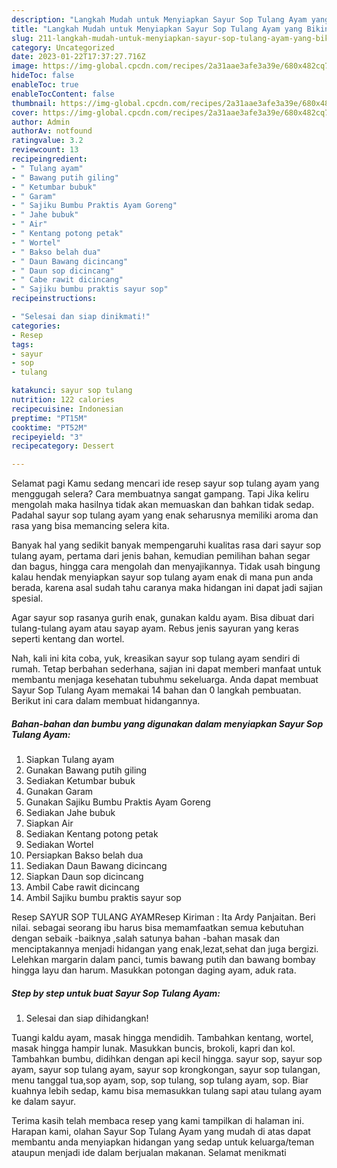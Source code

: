 ```yaml
---
description: "Langkah Mudah untuk Menyiapkan Sayur Sop Tulang Ayam yang Bikin Ngiler"
title: "Langkah Mudah untuk Menyiapkan Sayur Sop Tulang Ayam yang Bikin Ngiler"
slug: 211-langkah-mudah-untuk-menyiapkan-sayur-sop-tulang-ayam-yang-bikin-ngiler
category: Uncategorized
date: 2023-01-22T17:37:27.716Z
image: https://img-global.cpcdn.com/recipes/2a31aae3afe3a39e/680x482cq70/sayur-sop-tulang-ayam-foto-resep-utama.jpg
hideToc: false
enableToc: true
enableTocContent: false
thumbnail: https://img-global.cpcdn.com/recipes/2a31aae3afe3a39e/680x482cq70/sayur-sop-tulang-ayam-foto-resep-utama.jpg
cover: https://img-global.cpcdn.com/recipes/2a31aae3afe3a39e/680x482cq70/sayur-sop-tulang-ayam-foto-resep-utama.jpg
author: Admin
authorAv: notfound
ratingvalue: 3.2
reviewcount: 13
recipeingredient:
- " Tulang ayam"
- " Bawang putih giling"
- " Ketumbar bubuk"
- " Garam"
- " Sajiku Bumbu Praktis Ayam Goreng"
- " Jahe bubuk"
- " Air"
- " Kentang potong petak"
- " Wortel"
- " Bakso belah dua"
- " Daun Bawang dicincang"
- " Daun sop dicincang"
- " Cabe rawit dicincang"
- " Sajiku bumbu praktis sayur sop"
recipeinstructions:

- "Selesai dan siap dinikmati!"
categories:
- Resep
tags:
- sayur
- sop
- tulang

katakunci: sayur sop tulang 
nutrition: 122 calories
recipecuisine: Indonesian
preptime: "PT15M"
cooktime: "PT52M"
recipeyield: "3"
recipecategory: Dessert

---
```



Selamat pagi Kamu sedang mencari ide resep sayur sop tulang ayam yang menggugah selera? Cara membuatnya sangat gampang. Tapi Jika keliru mengolah maka hasilnya tidak akan memuaskan dan bahkan tidak sedap. Padahal sayur sop tulang ayam yang enak seharusnya memiliki aroma dan rasa yang bisa memancing selera kita.


Banyak hal yang sedikit banyak mempengaruhi kualitas rasa dari sayur sop tulang ayam, pertama dari jenis bahan, kemudian pemilihan bahan segar dan bagus, hingga cara mengolah dan menyajikannya. Tidak usah bingung kalau hendak menyiapkan sayur sop tulang ayam enak di mana pun anda berada, karena asal sudah tahu caranya maka hidangan ini dapat jadi sajian spesial.

Agar sayur sop rasanya gurih enak, gunakan kaldu ayam. Bisa dibuat dari tulang-tulang ayam atau sayap ayam. Rebus jenis sayuran yang keras seperti kentang dan wortel.


Nah, kali ini kita coba, yuk, kreasikan sayur sop tulang ayam sendiri di rumah. Tetap berbahan sederhana, sajian ini dapat memberi manfaat untuk membantu menjaga kesehatan tubuhmu sekeluarga. Anda dapat membuat Sayur Sop Tulang Ayam memakai 14 bahan dan 0 langkah pembuatan. Berikut ini cara dalam membuat hidangannya.

<!--inarticleads1-->

##### Bahan-bahan dan bumbu yang digunakan dalam menyiapkan Sayur Sop Tulang Ayam:

1. Siapkan  Tulang ayam
1. Gunakan  Bawang putih giling
1. Sediakan  Ketumbar bubuk
1. Gunakan  Garam
1. Gunakan  Sajiku Bumbu Praktis Ayam Goreng
1. Sediakan  Jahe bubuk
1. Siapkan  Air
1. Sediakan  Kentang potong petak
1. Sediakan  Wortel
1. Persiapkan  Bakso belah dua
1. Sediakan  Daun Bawang dicincang
1. Siapkan  Daun sop dicincang
1. Ambil  Cabe rawit dicincang
1. Ambil  Sajiku bumbu praktis sayur sop


Resep SAYUR SOP TULANG AYAMResep Kiriman : Ita Ardy Panjaitan. Beri nilai. sebagai seorang ibu harus bisa memamfaatkan semua kebutuhan dengan sebaik -baiknya ,salah satunya bahan -bahan masak dan menciptakannya menjadi hidangan yang enak,lezat,sehat dan juga bergizi. Lelehkan margarin dalam panci, tumis bawang putih dan bawang bombay hingga layu dan harum. Masukkan potongan daging ayam, aduk rata. 

<!--inarticleads2-->

##### Step by step untuk buat Sayur Sop Tulang Ayam:


1. Selesai dan siap dihidangkan!

Tuangi kaldu ayam, masak hingga mendidih. Tambahkan kentang, wortel, masak hingga hampir lunak. Masukkan buncis, brokoli, kapri dan kol. Tambahkan bumbu, didihkan dengan api kecil hingga. sayur sop, sayur sop ayam, sayur sop tulang ayam, sayur sop krongkongan, sayur sop tulangan, menu tanggal tua,sop ayam, sop, sop tulang, sop tulang ayam, sop. Biar kuahnya lebih sedap, kamu bisa memasukkan tulang sapi atau tulang ayam ke dalam sayur. 

Terima kasih telah membaca resep yang kami tampilkan di halaman ini. Harapan kami, olahan Sayur Sop Tulang Ayam yang mudah di atas dapat membantu anda menyiapkan hidangan yang sedap untuk keluarga/teman ataupun menjadi ide dalam berjualan makanan. Selamat menikmati
